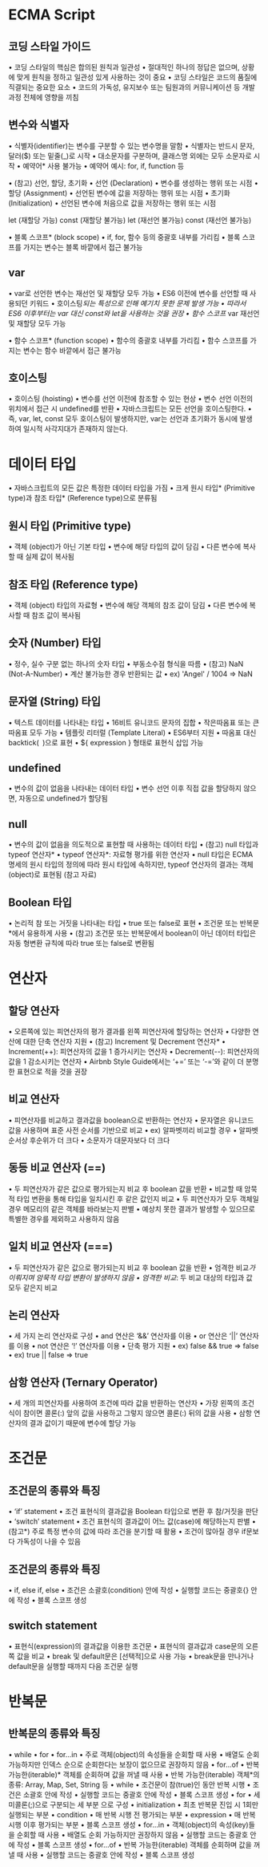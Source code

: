 # ECMA Script
## 코딩 스타일 가이드
• 코딩 스타일의 핵심은 합의된 원칙과 일관성
• 절대적인 하나의 정답은 없으며, 상황에 맞게 원칙을 정하고 일관성 있게 사용하는 것이 중요
• 코딩 스타일은 코드의 품질에 직결되는 중요한 요소
• 코드의 가독성, 유지보수 또는 팀원과의 커뮤니케이션 등 개발 과정 전체에 영향을 끼침
## 변수와 식별자
• 식별자(identifier)는 변수를 구분할 수 있는 변수명을 말함
• 식별자는 반드시 문자, 달러($) 또는 밑줄(_)로 시작
• 대소문자를 구분하며, 클래스명 외에는 모두 소문자로 시작
• 예약어* 사용 불가능
    • 예약어 예시: for, if, function 등
    
• (참고) 선언, 할당, 초기화
• 선언 (Declaration)
• 변수를 생성하는 행위 또는 시점
• 할당 (Assignment)
• 선언된 변수에 값을 저장하는 행위 또는 시점
• 초기화 (Initialization)
• 선언된 변수에 처음으로 값을 저장하는 행위 또는 시점

let (재할당 가능) const (재할당 불가능)
let (재선언 불가능) const (재선언 불가능)

• 블록 스코프* (block scope)
• if, for, 함수 등의 중괄호 내부를 가리킴
• 블록 스코프를 가지는 변수는
블록 바깥에서 접근 불가능

## var
• var로 선언한 변수는 재선언 및 재할당 모두 가능
• ES6 이전에 변수를 선언할 때 사용되던 키워드
• 호이스팅*되는 특성으로 인해 예기치 못한 문제 발생 가능
    • 따라서 ES6 이후부터는 var 대신 const와 let을 사용하는 것을 권장
• 함수 스코프*
var 재선언 및 재할당 모두 가능

• 함수 스코프* (function scope)
    • 함수의 중괄호 내부를 가리킴
    • 함수 스코프를 가지는 변수는 함수 바깥에서 접근 불가능


## 호이스팅
• 호이스팅 (hoisting)
    • 변수를 선언 이전에 참조할 수 있는 현상
    • 변수 선언 이전의 위치에서 접근 시 undefined를 반환
• 자바스크립트는 모든 선언을 호이스팅한다.
• 즉, var, let, const 모두 호이스팅이 발생하지만, var는 선언과 초기화가 동시에 발생
하여 일시적 사각지대가 존재하지 않는다. 

# 데이터 타입
• 자바스크립트의 모든 값은 특정한 데이터 타입을 가짐
• 크게 원시 타입* (Primitive type)과 참조 타입* (Reference type)으로 분류됨

## 원시 타입 (Primitive type)
• 객체 (object)가 아닌 기본 타입
• 변수에 해당 타입의 값이 담김
• 다른 변수에 복사할 때 실제 값이 복사됨

## 참조 타입 (Reference type)
• 객체 (object) 타입의 자료형
• 변수에 해당 객체의 참조 값이 담김
• 다른 변수에 복사할 때 참조 값이 복사됨

## 숫자 (Number) 타입
• 정수, 실수 구분 없는 하나의 숫자 타입
• 부동소수점 형식을 따름
• (참고) NaN (Not-A-Number)
    • 계산 불가능한 경우 반환되는 값
        • ex) 'Angel' / 1004 => NaN

## 문자열 (String) 타입
• 텍스트 데이터를 나타내는 타입
• 16비트 유니코드 문자의 집합
• 작은따옴표 또는 큰따옴표 모두 가능
• 템플릿 리터럴 (Template Literal)
    • ES6부터 지원
    • 따옴표 대신 backtick(` `)으로 표현
    • ${ expression } 형태로 표현식 삽입 가능

## undefined
• 변수의 값이 없음을 나타내는 데이터 타입
• 변수 선언 이후 직접 값을 할당하지 않으면, 자동으로 undefined가 할당됨

## null
• 변수의 값이 없음을 의도적으로 표현할 때 사용하는 데이터 타입
• (참고) null 타입과 typeof 연산자*
    • typeof 연산자*: 자료형 평가를 위한 연산자
    • null 타입은 ECMA 명세의 원시 타입의 정의에 따라 원시 타입에 속하지만, typeof 연산자의 결과는 객체(object)로 표현됨 (참고 자료)

## Boolean 타입
• 논리적 참 또는 거짓을 나타내는 타입
• true 또는 false로 표현
• 조건문 또는 반복문*에서 유용하게 사용
    • (참고) 조건문 또는 반복문에서 boolean이 아닌 데이터 타입은 자동 형변환 규칙에 따라 true 또는 false로 변환됨

# 연산자

## 할당 연산자
• 오른쪽에 있는 피연산자의 평가 결과를
왼쪽 피연산자에 할당하는 연산자
• 다양한 연산에 대한 단축 연산자 지원
• (참고) Increment 및 Decrement 연산자*
    • Increment(++): 피연산자의 값을 1 증가시키는 연산자
    • Decrement(--): 피연산자의 값을 1 감소시키는 연산자
    • Airbnb Style Guide에서는 ‘+=’ 또는 ‘-=’와 같이 더 분명한 표현으로 적을 것을 권장

## 비교 연산자
• 피연산자를 비교하고 결과값을 boolean으로 반환하는 연산자
• 문자열은 유니코드 값을 사용하며 표준 사전 순서를 기반으로 비교
    • ex) 알파벳끼리 비교할 경우
        • 알파벳 순서상 후순위가 더 크다
        • 소문자가 대문자보다 더 크다

## 동등 비교 연산자 (==)
• 두 피연산자가 같은 값으로 평가되는지 비교 후 boolean 값을 반환
• 비교할 때 암묵적 타입 변환을 통해 타입을
일치시킨 후 같은 값인지 비교
• 두 피연산자가 모두 객체일 경우 메모리의 같은
객체를 바라보는지 판별
• 예상치 못한 결과가 발생할 수 있으므로
특별한 경우를 제외하고 사용하지 않음

## 일치 비교 연산자 (===)
• 두 피연산자가 같은 값으로 평가되는지 비교 후 boolean 값을 반환
• 엄격한 비교*가 이뤄지며 암묵적 타입 변환이 발생하지 않음
    • 엄격한 비교*: 두 비교 대상의 타입과 값 모두 같은지 비교

## 논리 연산자
• 세 가지 논리 연산자로 구성
    • and 연산은 ‘&&’ 연산자를 이용
    • or 연산은 ‘||’ 연산자를 이용
    • not 연산은 ‘!’ 연산자를 이용
• 단축 평가 지원
    • ex) false && true => false
    • ex) true || false => true
    
## 삼항 연산자 (Ternary Operator)
• 세 개의 피연산자를 사용하여 조건에 따라 값을 반환하는 연산자
• 가장 왼쪽의 조건식이 참이면 콜론(:) 앞의 값을 사용하고 그렇지 않으면 콜론(:) 뒤의
값을 사용
• 삼항 연산자의 결과 값이기 때문에 변수에 할당 가능

# 조건문

## 조건문의 종류와 특징
• ‘if’ statement
    • 조건 표현식의 결과값을 Boolean 타입으로 변환 후 참/거짓을 판단
• ‘switch’ statement
    • 조건 표현식의 결과값이 어느 값(case)에 해당하는지 판별
    • (참고*) 주로 특정 변수의 값에 따라 조건을 분기할 때 활용
        • 조건이 많아질 경우 if문보다 가독성이 나을 수 있음

## 조건문의 종류와 특징
• if, else if, else
    • 조건은 소괄호(condition) 안에 작성
    • 실행할 코드는 중괄호{} 안에 작성
    • 블록 스코프 생성
    
## switch statement
• 표현식(expression)의 결과값을 이용한 조건문
• 표현식의 결과값과 case문의 오른쪽 값을 비교
• break 및 default문은 [선택적]으로 사용 가능
• break문을 만나거나 default문을 실행할 때까지 다음 조건문 실행

# 반복문

## 반복문의 종류와 특징

• while
• for
• for...in
    • 주로 객체(object)의 속성들을 순회할 때 사용
    • 배열도 순회 가능하지만 인덱스 순으로 순회한다는 보장이 없으므로 권장하지 않음
• for...of
    • 반복 가능한(iterable)* 객체를 순회하며 값을 꺼낼 때 사용
    • 반복 가능한(iterable) 객체*의 종류: Array, Map, Set, String 등
• while
    • 조건문이 참(true)인 동안 반복 시행
    • 조건은 소괄호 안에 작성
    • 실행할 코드는 중괄호 안에 작성
    • 블록 스코프 생성
• for
    • 세미콜론(;)으로 구분되는 세 부분 으로 구성
    • initialization
        • 최초 반복문 진입 시 1회만 실행되는 부분
    • condition
        • 매 반복 시행 전 평가되는 부분
    • expression
        • 매 반복 시행 이후 평가되는 부분
    • 블록 스코프 생성
• for...in
    • 객체(object)의 속성(key)들을 순회할 때 사용
    • 배열도 순회 가능하지만 권장하지 않음
    • 실행할 코드는 중괄호 안에 작성
    • 블록 스코프 생성
• for...of
    • 반복 가능한(iterable) 객체를 순회하며 값을 꺼낼 때 사용
    • 실행할 코드는 중괄호 안에 작성
    • 블록 스코프 생성